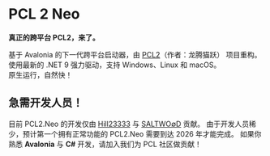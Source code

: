 # PCL 2 Neo

**真正的跨平台 PCL2，来了。**

基于 Avalonia 的下一代跨平台启动器，由 [PCL2](https://github.com/Hex-Dragon/PCL2)（作者：龙腾猫跃） 项目重构。\
使用最新的 .NET 9 强力驱动，支持 Windows、Linux 和 macOS。\
原生运行，自然快！

## 急需开发人员！
目前 PCL2.Neo 的开发仅由 [Hill23333](https://github.com/Hill23333) 与 [SALTWO∅D](https://github.com/SALTWOOD) 贡献。
由于开发人员稀少，预计第一个拥有正常功能的 PCL2.Neo 需要到达 2026 年才能完成。
如果你熟悉 **Avalonia** 与 **C#** 开发，请加入我们为 PCL 社区做贡献！
